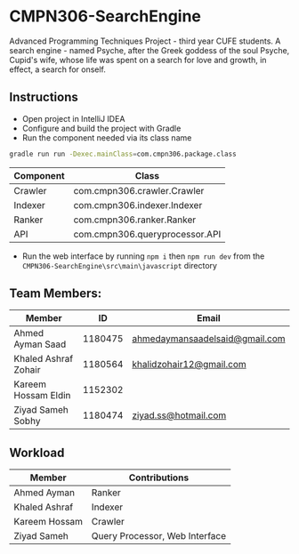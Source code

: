 # CMPN306-SearchEngine

Advanced Programming Techniques Project - third year CUFE students.
A search engine - named Psyche, after the Greek goddess of the soul Psyche, Cupid's wife, whose life was spent on a search for love and growth, in effect, a search for onself.

## Instructions

- Open project in IntelliJ IDEA
- Configure and build the project with Gradle
- Run the component needed via its class name

```sh
gradle run run -Dexec.mainClass=com.cmpn306.package.class
```

| Component | Class                          |
| --------- | ------------------------------ |
| Crawler   | com.cmpn306.crawler.Crawler    |
| Indexer   | com.cmpn306.indexer.Indexer    |
| Ranker    | com.cmpn306.ranker.Ranker      |
| API       | com.cmpn306.queryprocessor.API |

- Run the web interface by running `npm i` then `npm run dev` from the `CMPN306-SearchEngine\src\main\javascript` directory

## Team Members:

| Member               | ID      | Email                          |
| -------------------- | ------- | ------------------------------ |
| Ahmed Ayman Saad     | 1180475 | ahmedaymansaadelsaid@gmail.com |
| Khaled Ashraf Zohair | 1180564 | khalidzohair12@gmail.com       |
| Kareem Hossam Eldin  | 1152302 |                                |
| Ziyad Sameh Sobhy    | 1180474 | ziyad.ss@hotmail.com           |

## Workload

| Member        | Contributions                  |
| ------------- | ------------------------------ |
| Ahmed Ayman   | Ranker                         |
| Khaled Ashraf | Indexer                        |
| Kareem Hossam | Crawler                        |
| Ziyad Sameh   | Query Processor, Web Interface |
